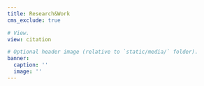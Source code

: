 ```yaml
---
title: Research&Work
cms_exclude: true

# View.
view: citation

# Optional header image (relative to `static/media/` folder).
banner:
  caption: ''
  image: ''
---
```

